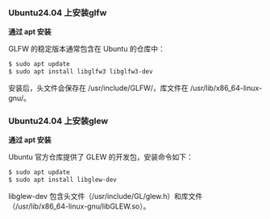 ### Ubuntu24.04 上安装glfw

**通过 apt 安装**

GLFW 的稳定版本通常包含在 Ubuntu 的仓库中：

```bash
$ sudo apt update
$ sudo apt install libglfw3 libglfw3-dev
```

安装后，头文件会保存在 /usr/include/GLFW/，库文件在 /usr/lib/x86_64-linux-gnu/。

### Ubuntu24.04 上安装glew

**通过 apt 安装**

Ubuntu 官方仓库提供了 GLEW 的开发包，安装命令如下：

```bash
$ sudo apt update
$ sudo apt install libglew-dev
```

libglew-dev 包含头文件（/usr/include/GL/glew.h）和库文件（/usr/lib/x86_64-linux-gnu/libGLEW.so）。
